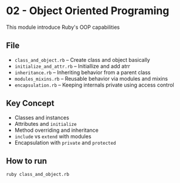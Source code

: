 # 02 - Object Oriented Programing
This module introduce Ruby's OOP capabilities 

## File
- `class_and_object.rb` – Create class and object basically
- `initialize_and_attr.rb` – Initiallize and add atrr
- `inheritance.rb` – Inheriting behavior from a parent class
- `modules_mixins.rb` – Reusable behavior via modules and mixins
- `encapsulation.rb` – Keeping internals private using access control

## Key Concept

- Classes and instances
- Attributes and `initialize`
- Method overriding and inheritance
- `include` vs `extend` with modules
- Encapsulation with `private` and `protected`

## How to run 

```bash
ruby class_and_object.rb